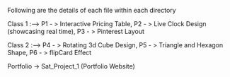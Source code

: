 Following are the details of each file within each directory

Class 1 :-->
P1 - > Interactive Pricing Table,
P2 - > Live Clock Design (showcasing real time),
P3 - > Pinterest Layout

Class 2 :-->
P4 - > Rotating 3d Cube Design,
P5 - > Triangle and Hexagon Shape,
P6 - > flipCard Effect

Portfolio -> Sat_Project_1 (Portfolio Website)
